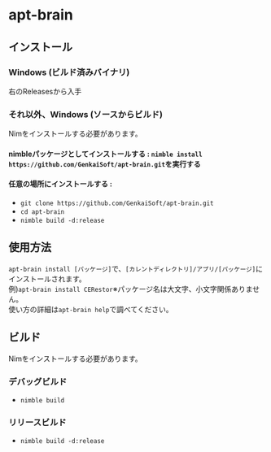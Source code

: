 # apt-brain
## インストール
### Windows (ビルド済みバイナリ)
右のReleasesから入手
### それ以外、Windows (ソースからビルド)
Nimをインストールする必要があります。<br>
#### nimbleパッケージとしてインストールする : `nimble install https://github.com/GenkaiSoft/apt-brain.git`を実行する
#### 任意の場所にインストールする :
- `git clone https://github.com/GenkaiSoft/apt-brain.git`
- `cd apt-brain`
- `nimble build -d:release`
## 使用方法
`apt-brain install [パッケージ]`で、`[カレントディレクトリ]/アプリ/[パッケージ]`にインストールされます。<br>
例)`apt-brain install CERestor`※パッケージ名は大文字、小文字関係ありません。<br>
使い方の詳細は`apt-brain help`で調べてください。
## ビルド
Nimをインストールする必要があります。<br>
### デバッグビルド
- `nimble build`
### リリースビルド
- `nimble build -d:release`
